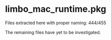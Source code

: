 # limbo_mac_runtime.pkg

Files extracted here with proper naming: 444/455

The remaining files have yet to be investigated. 